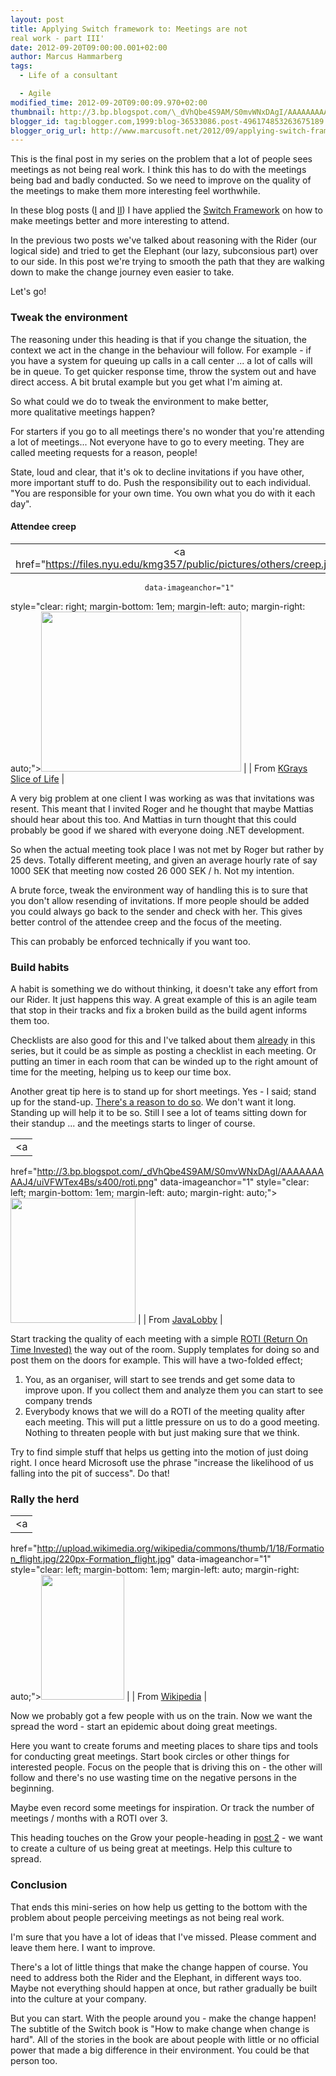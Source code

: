 ```yaml
---
layout: post
title: Applying Switch framework to: Meetings are not
real work - part III'
date: 2012-09-20T09:00:00.001+02:00
author: Marcus Hammarberg
tags:
  - Life of a consultant

  - Agile
modified_time: 2012-09-20T09:00:09.970+02:00
thumbnail: http://3.bp.blogspot.com/\_dVhQbe4S9AM/S0mvWNxDAgI/AAAAAAAAAJ4/uiVFWTex4Bs/s72-c/roti.png
blogger_id: tag:blogger.com,1999:blog-36533086.post-496174853263675189
blogger_orig_url: http://www.marcusoft.net/2012/09/applying-switch-framework-to-meetings_6992.html
---
```



This is the final post in my series on the problem that a lot of people
sees meetings as not being real work. I think this has to do with the
meetings being bad and badly conducted. So we need to improve on the
quality of the meetings to make them more interesting feel worthwhile.

In these blog posts (<a
href="http://www.marcusoft.net/2012/09/applying-switch-framework-to-meetings.html"
target="_blank">I</a> and <a
href="http://www.marcusoft.net/2012/09/applying-switch-framework-to-meetings_20.html"
target="_blank">II</a>) I have applied the <a
href="http://www.heathbrothers.com/resources/download/switch-framework.pdf"
target="_blank">Switch Framework</a> on how to make meetings better and
more interesting to attend.

In the previous two posts we've talked about reasoning with the Rider
(our logical side) and tried to get the Elephant (our lazy, subconsious
part) over to our side. In this post we're trying to smooth the path
that they are walking down to make the change journey even easier to
take.

Let's go!


### Tweak the environment

<div>

The reasoning under this heading is that if you change the situation,
the context we act in the change in the behaviour will follow. For
example - if you have a system for queuing up calls in a call center ...
a lot of calls will be in queue. To get quicker response time, throw the
system out and have direct access. A bit brutal example but you get what
I'm aiming at. 

</div>

<div>
</div>

<div>

So what could we do to tweak the environment to make better,
more qualitative meetings happen? 

</div>

<div>
</div>

<div>

For starters if you go to all meetings there's no wonder that you're
attending a lot of meetings... Not everyone have to go to every meeting.
They are called meeting requests for a reason, people!

</div>

<div>
</div>

<div>

State, loud and clear, that it's ok to decline invitations if you have
other, more important stuff to do. Push the responsibility out to each
individual. "You are responsible for your own time. You own what you do
with it each day".

</div>

#### Attendee creep

|                                                                                       |
|:-------------------------------------------------------------------------------------:|
|        <a href="https://files.nyu.edu/kmg357/public/pictures/others/creep.jpg"
                                  data-imageanchor="1"
  style="clear: right; margin-bottom: 1em; margin-left: auto; margin-right: auto;"><img
           src="https://files.nyu.edu/kmg357/public/pictures/others/creep.jpg"
                    data-border="0" width="320" height="256" /></a>                     |
|             From <a href="https://files.nyu.edu/kmg357/public/others.html"
                        target="_blank">KGrays Slice of Life</a>                        |

<div>

A very big problem at one client I was working as was that invitations
was resent. This meant that I invited Roger and he thought that maybe
Mattias should hear about this too. And Mattias in turn thought that
this could probably be good if we shared with everyone doing .NET
development. 

</div>

<div>
</div>

<div>

So when the actual meeting took place I was not met by Roger but rather
by 25 devs. Totally different meeting, and given an average hourly rate
of say 1000 SEK that meeting now costed 26 000 SEK / h. Not my
intention. 

</div>

<div>
</div>

<div>

A brute force, tweak the environment way of handling this is to sure
that you don't allow resending of invitations. If more people should be
added you could always go back to the sender and check with her. This
gives better control of the attendee creep and the focus of the
meeting. 

</div>

<div>

This can probably be enforced technically if you want too. 

</div>

### Build habits

<div>

A habit is something we do without thinking, it doesn't take any effort
from our Rider. It just happens this way. A great example of this is an
agile team that stop in their tracks and fix a broken build as the build
agent informs them too.

</div>

<div>
</div>

<div>

Checklists are also good for this and I've talked about them <a
href="http://www.marcusoft.net/2012/09/applying-switch-framework-to-meetings.html"
target="_blank">already</a> in this series, but it could be as simple as
posting a checklist in each meeting. Or putting an timer in each room
that can be winded up to the right amount of time for the meeting,
helping us to keep our time box.

</div>

<div>
</div>

<div>

Another great tip here is to stand up for short meetings. Yes - I said;
stand up for the stand-up. <a
href="http://www.blogger.com/blogger.g?blogID=36533086#editor/target=post;postID=496174853263675189"
target="_blank">There's a reason to do so</a>. We don't want it long.
Standing up will help it to be so. Still I see a lot of teams sitting
down for their standup ... and the meetings starts to linger of course. 

</div>

<div>
</div>

|                                                                                                |
|:----------------------------------------------------------------------------------------------:|
|                                               <a
  href="http://3.bp.blogspot.com/_dVhQbe4S9AM/S0mvWNxDAgI/AAAAAAAAAJ4/uiVFWTex4Bs/s400/roti.png"
                                       data-imageanchor="1"
       style="clear: left; margin-bottom: 1em; margin-left: auto; margin-right: auto;"><img
  src="http://3.bp.blogspot.com/_dVhQbe4S9AM/S0mvWNxDAgI/AAAAAAAAAJ4/uiVFWTex4Bs/s200/roti.png"
                         data-border="0" width="200" height="200" /></a>                         |
|              From <a href="http://java.dzone.com/articles/60-second-agility-roti"
                                  target="_blank">JavaLobby</a>                                  |

<div>

Start tracking the quality of each meeting with a simple <a
href="http://www.stickyminds.com/sitewide.asp?Function=edetail&amp;ObjectType=COL&amp;ObjectId=6559"
target="_blank">ROTI (Return On Time Invested)</a> the way out of the
room. Supply templates for doing so and post them on the doors for
example. This will have a two-folded effect;

</div>

<div>

1.  You, as an organiser, will start to see trends and get some data to
    improve upon. If you collect them and analyze them you can start to
    see company trends
2.  Everybody knows that we will do a ROTI of the meeting quality after
    each meeting. This will put a little pressure on us to do a good
    meeting. Nothing to threaten people with but just making sure that
    we think.

<div>
</div>

<div>

Try to find simple stuff that helps us getting into the motion of just
doing right. I once heard Microsoft use the phrase "increase
the likelihood of us falling into the pit of success". Do that!

</div>

### Rally the herd

</div>

|                                                                                                                 |
|:---------------------------------------------------------------------------------------------------------------:|
|                                                        <a
  href="http://upload.wikimedia.org/wikipedia/commons/thumb/1/18/Formation_flight.jpg/220px-Formation_flight.jpg"
                                               data-imageanchor="1"
               style="clear: left; margin-bottom: 1em; margin-left: auto; margin-right: auto;"><img
  src="http://upload.wikimedia.org/wikipedia/commons/thumb/1/18/Formation_flight.jpg/220px-Formation_flight.jpg"
                                 data-border="0" width="133" height="200" /></a>                                  |
|                                                     From <a
  href="http://upload.wikimedia.org/wikipedia/commons/thumb/1/18/Formation_flight.jpg/220px-Formation_flight.jpg"
                                          target="_blank">Wikipedia</a>                                           |

<div>

Now we probably got a few people with us on the train. Now we want the
spread the word - start an epidemic about doing great meetings. 

</div>

<div>
</div>

<div>

Here you want to create forums and meeting places to share tips and
tools for conducting great meetings. Start book circles or other things
for interested people. Focus on the people that is driving this on - the
other will follow and there's no use wasting time on the negative
persons in the beginning. 

</div>

<div>
</div>

<div>

Maybe even record some meetings for inspiration. Or track the number of
meetings / months with a ROTI over 3. 

</div>

<div>
</div>

<div>

This heading touches on the Grow your people-heading in <a
href="http://www.marcusoft.net/2012/09/applying-switch-framework-to-meetings_20.html"
target="_blank">post 2</a> - we want to create a culture of us being
great at meetings. Help this culture to spread.

</div>

### Conclusion

<div>

That ends this mini-series on how help us getting to the bottom with the
problem about people perceiving meetings as not being real work. 

</div>

<div>
</div>

<div>

I'm sure that you have a lot of ideas that I've missed. Please comment
and leave them here. I want to improve. 

</div>

<div>
</div>

<div>

There's a lot of little things that make the change happen of course.
You need to address both the Rider and the Elephant, in different ways
too. Maybe not everything should happen at once, but rather gradually be
built into the culture at your company. 

</div>

<div>
</div>

<div>

But you can start. With the people around you - make the change happen!
The subtitle of the Switch book is "How to make change when change is
hard". All of the stories in the book are about people with little or no
official power that made a big difference in their environment. You
could be that person too. 

</div>

<div>
</div>

<div>
</div>

